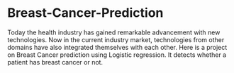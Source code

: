 # Breast-Cancer-Prediction
Today the health industry has gained remarkable advancement with new technologies.
Now in the current industry market, technologies from other domains have also integrated themselves with each other.
Here is a project on Breast Cancer prediction using Logistic regression. It detects whether a patient has breast cancer or not.

